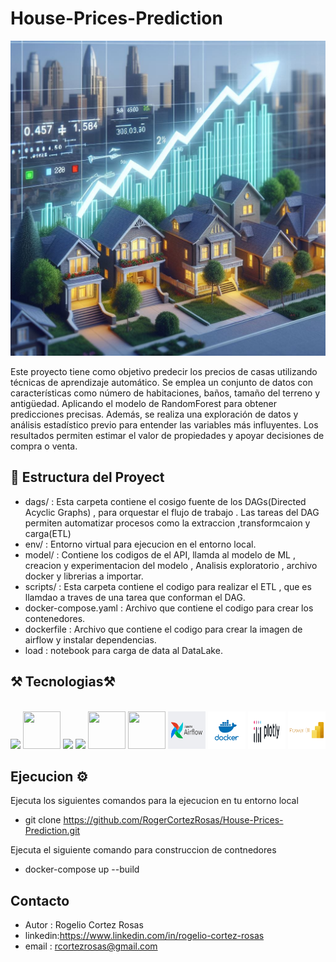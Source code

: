 # House-Prices-Prediction

![imagen](images/houses.jpg)

Este proyecto tiene como objetivo predecir los precios de casas utilizando técnicas de aprendizaje automático. Se emplea un conjunto de datos con características como  número de habitaciones, baños, tamaño del terreno y antigüedad. Aplicando el modelo de RandomForest para obtener predicciones precisas. Además, se realiza una exploración de datos y análisis estadístico previo para entender las variables más influyentes. Los resultados permiten estimar el valor de propiedades y apoyar decisiones de compra o venta.


## 📁 Estructura del Proyect
- dags/ : Esta carpeta contiene el cosigo fuente de los DAGs(Directed Acyclic Graphs) , para orquestar el flujo de trabajo . Las tareas del DAG permiten automatizar procesos como la extraccion ,transformcaion y carga(ETL)
- env/ : Entorno virtual para ejecucion  en el entorno local.
- model/ : Contiene los codigos de el API, llamda al modelo de ML , creacion y experimentacion del modelo  , Analisis exploratorio , archivo docker y  librerias a importar.
- scripts/ : Esta carpeta contiene el codigo para realizar el ETL , que es llamdao a traves de una tarea que conforman el DAG.
- docker-compose.yaml : Archivo que contiene el codigo para crear los contenedores.
- dockerfile : Archivo que contiene el codigo para crear la imagen de airflow y instalar dependencias.
- load : notebook para carga de data al DataLake.


## ⚒️ Tecnologias⚒️


<br/>
<div align="center">
    <!-- Lenguajes de Programación -->
    <img src="https://skillicons.dev/icons?i=python" />
    <!-- Bibliotecas y Frameworks de Machine Learning -->
    <img src="https://cdn.jsdelivr.net/gh/devicons/devicon@latest/icons/scikitlearn/scikitlearn-original.svg" width="60" height="60" />
    <img src="https://skillicons.dev/icons?i=git,github,vscode" />
    <!-- Entornos de Despliegue y MLOps -->
    <img src="https://skillicons.dev/icons?i=fastapi" />
    <img src="https://cdn.jsdelivr.net/gh/devicons/devicon@latest/icons/pandas/pandas-original-wordmark.svg" width="60" height="60" />
    <img src="https://cdn.jsdelivr.net/gh/devicons/devicon@latest/icons/numpy/numpy-original-wordmark.svg" width="60" height="60" />
    <img src="images/airflowLogoM.png" width="60" height="60" />
    <img src="images/dockerLogo.png" width="60" height="60" />
    <img src="images/PlotlyLogo.png" width="60" height="60" />
    <img src="images/PoweLogo.png" width="60" height="60" />

</div>

## Ejecucion  ⚙️

Ejecuta los siguientes comandos para la ejecucion en tu entorno local

  - git clone https://github.com/RogerCortezRosas/House-Prices-Prediction.git
  
  
  Ejecuta el siguiente comando para construccion de contnedores
  
  - docker-compose up --build

## Contacto

- Autor : Rogelio Cortez Rosas
- linkedin:https://www.linkedin.com/in/rogelio-cortez-rosas
- email : rcortezrosas@gmail.com

